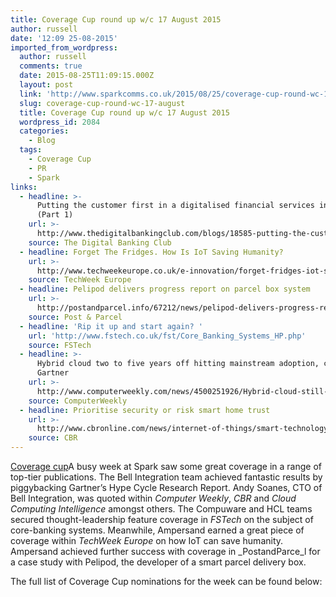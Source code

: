 ```yaml
---
title: Coverage Cup round up w/c 17 August 2015
author: russell
date: '12:09 25-08-2015'
imported_from_wordpress:
  author: russell
  comments: true
  date: 2015-08-25T11:09:15.000Z
  layout: post
  link: 'http://www.sparkcomms.co.uk/2015/08/25/coverage-cup-round-wc-17-august/'
  slug: coverage-cup-round-wc-17-august
  title: Coverage Cup round up w/c 17 August 2015
  wordpress_id: 2084
  categories:
    - Blog
  tags:
    - Coverage Cup
    - PR
    - Spark
links:
  - headline: >-
      Putting the customer first in a digitalised financial services industry
      (Part 1)
    url: >-
      http://www.thedigitalbankingclub.com/blogs/18585-putting-the-customer-first-in-a-digitalised-financial-services-industry-(part-1
    source: The Digital Banking Club
  - headline: Forget The Fridges. How Is IoT Saving Humanity?
    url: >-
      http://www.techweekeurope.co.uk/e-innovation/forget-fridges-iot-saving-humanity-174888
    source: TechWeek Europe
  - headline: Pelipod delivers progress report on parcel box system
    url: >-
      http://postandparcel.info/67212/news/pelipod-delivers-progress-report-on-parcel-box-system/
    source: Post & Parcel
  - headline: 'Rip it up and start again? '
    url: 'http://www.fstech.co.uk/fst/Core_Banking_Systems_HP.php'
    source: FSTech
  - headline: >-
      Hybrid cloud two to five years off hitting mainstream adoption, claims
      Gartner
    url: >-
      http://www.computerweekly.com/news/4500251926/Hybrid-cloud-still-two-to-five-years-away-from-achieving-mainstream-adoption
    source: ComputerWeekly
  - headline: Prioritise security or risk smart home trust
    url: >-
      http://www.cbronline.com/news/internet-of-things/smart-technology/prioritise-security-or-risk-smart-home-trust-4649558
    source: CBR
---
```

[Coverage cup](Coverage-cup-167x300.jpg)A busy week at Spark saw some great coverage in a range of top-tier publications. The Bell Integration team achieved fantastic results by piggybacking Gartner’s Hype Cycle Research Report. Andy Soanes, CTO of Bell Integration, was quoted within _Computer Weekly_, _CBR_ and _Cloud Computing Intelligence_ amongst others. The Compuware and HCL teams secured thought-leadership feature coverage in _FSTech_ on the subject of core-banking systems. Meanwhile, Ampersand earned a great piece of coverage within _TechWeek Europe_ on how IoT can save humanity. Ampersand achieved further success with coverage in _PostandParce_l for a case study with Pelipod, the developer of a smart parcel delivery box.

The full list of Coverage Cup nominations for the week can be found below:
